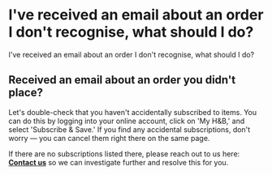 # I've received an email about an order I don't recognise, what should I do?

I've received an email about an order I don't recognise, what should I do?
## Received an email about an order you didn't place?
Let's double-check that you haven't accidentally subscribed to items. You can do this by logging into your online account, click on 'My H&B,' and select 'Subscribe & Save.' If you find any accidental subscriptions, don't worry — you can cancel them right there on the same page.

If there are no subscriptions listed there, please reach out to us here: **[Contact us](/hc/en-gb/articles/20011957983378)** so we can investigate further and resolve this for you.

